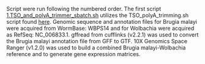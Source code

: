 Script were run following the numbered order. The first script [1.TSO_and_polyA_trimmer_sbatch.sh](https://github.com/giacomellolab/Brugia_malayi_study/blob/main/sequence_read_processing/1.TSO_and_polyA_trimmer_sbatch.sh) utilizes the TSO_polyA_trimming.sh script found [here](https://github.com/ludvigla/VisiumTrim
). Genomic sequence and annotation files for Brugia malayi were acquired from WormBase: WBPS14 and for Wolbachia were acquired as RefSeq: NC_006833.1. gffread from cufflinks (v2.2.1) was used to convert the Brugia malayi annotation file from GFF to GTF. 10X Genomics Space Ranger (v1.2.0) was used to build a combined Brugia malayi-Wolbachia reference and to generate gene expression matrices.
